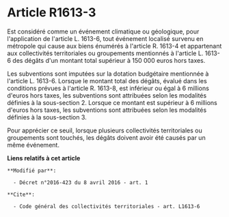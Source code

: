 # Article R1613-3

Est considéré comme un événement climatique ou géologique, pour l'application de l'article L. 1613-6, tout événement localisé
survenu en métropole qui cause aux biens énumérés à l'article R. 1613-4 et appartenant aux collectivités territoriales ou
groupements mentionnés à l'article L. 1613-6 des dégâts d'un montant total supérieur à 150 000 euros hors taxes. 

Les subventions sont imputées sur la dotation budgétaire mentionnée à l'article L. 1613-6. Lorsque le montant total des
dégâts, évalué dans les conditions prévues à l'article R. 1613-8, est inférieur ou égal à 6 millions d'euros hors taxes, les
subventions sont attribuées selon les modalités définies à la sous-section 2. Lorsque ce montant est supérieur à 6 millions
d'euros hors taxes, les subventions sont attribuées selon les modalités définies à la sous-section 3. 

Pour apprécier ce seuil, lorsque plusieurs collectivités territoriales ou groupements sont touchés, les dégâts doivent avoir
été causés par un même événement.

**Liens relatifs à cet article**

	**Modifié par**:

	  - Décret n°2016-423 du 8 avril 2016 - art. 1

	**Cite**:

	  - Code général des collectivités territoriales - art. L1613-6
